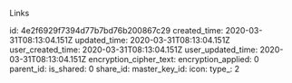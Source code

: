 Links

id: 4e2f6929f7394d77b7bd76b200867c29
created_time: 2020-03-31T08:13:04.151Z
updated_time: 2020-03-31T08:13:04.151Z
user_created_time: 2020-03-31T08:13:04.151Z
user_updated_time: 2020-03-31T08:13:04.151Z
encryption_cipher_text: 
encryption_applied: 0
parent_id: 
is_shared: 0
share_id: 
master_key_id: 
icon: 
type_: 2